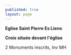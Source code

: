 ```yaml
---
published: true
layout: page
---
```


**Eglise Saint Pierre Es Liens**

**Croix située devant l'église**

2 Monuments inscrits, Inv MH